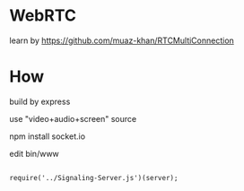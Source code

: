 # WebRTC
learn by https://github.com/muaz-khan/RTCMultiConnection

# How 
build by express

use "video+audio+screen" source

npm install socket.io

edit bin/www

<code>
require('../Signaling-Server.js')(server);
</code>
